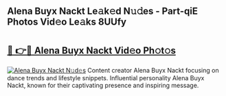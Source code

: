 ## Alena Buyx Nackt Le𝚊k𝚎d N𝚞𝚍es - Part-qiE Photos Vid𝚎o Le𝚊ks 8UUfy

# <h2><a href="http://fb33cw.evod.top/?m=Alena+Buyx+Nackt">🔗 👉🔴 Alena Buyx Nackt Vid𝚎o Ph𝚘t𝚘s</a></h2>

[![Alena Buyx Nackt N𝚞d𝚎s](https://i.imgur.com/8V9OHl7.gif)](http://fb33cw.evod.top/?m=Alena+Buyx+Nackt)
Content creator Alena Buyx Nackt focusing on dance trends and lifestyle snippets. Influential personality Alena Buyx Nackt, known for their captivating presence and inspiring message. 
